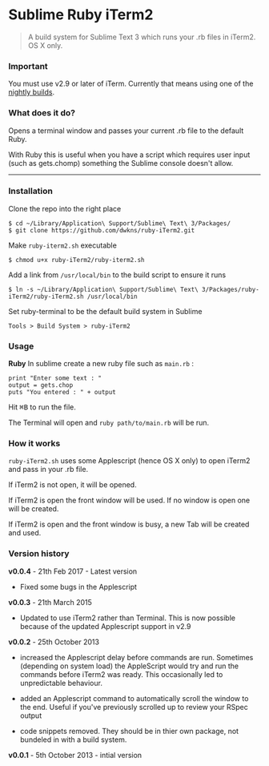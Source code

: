 # Sublime Ruby iTerm2



> A build system for Sublime Text 3 which runs your .rb files in iTerm2. OS X only.

### Important 
You must use v2.9 or later of iTerm. Currently that means using one of the [nightly builds](http://iterm2.com/downloads/nightly/#/section/home).

### What does it do?
Opens a terminal window and passes your current .rb file to the default Ruby. 

With Ruby this is useful when you have a script which requires user input (such as gets.chomp) something the Sublime console doesn't allow. 

---

### Installation
Clone the repo into the right place

    $ cd ~/Library/Application\ Support/Sublime\ Text\ 3/Packages/
    $ git clone https://github.com/dwkns/ruby-iTerm2.git

Make `ruby-iterm2.sh` executable

    $ chmod u+x ruby-iTerm2/ruby-iterm2.sh

Add a link from `/usr/local/bin` to the build script to ensure it runs
	
	$ ln -s ~/Library/Application\ Support/Sublime\ Text\ 3/Packages/ruby-iTerm2/ruby-iTerm2.sh /usr/local/bin

Set ruby-terminal to be the default build system in Sublime

`Tools > Build System > ruby-iTerm2`


### Usage

**Ruby**
In sublime create a new ruby file such as `main.rb` :

	print "Enter some text : "
	output = gets.chop
	puts "You entered : " + output

Hit <kbd>⌘B</kbd> to run the file.


The Terminal will open and `ruby path/to/main.rb` will be run.


### How it works
`ruby-iTerm2.sh` uses some Applescript (hence OS X only) to open iTerm2 and pass in your .rb file.

If iTerm2 is not open, it will be opened.

If iTerm2 is open the front window will be used. If no window is open one will be created.

If iTerm2 is open and the front window is busy, a new Tab will be created and used.

### Version history
**v0.0.4** - 21th Feb 2017 - Latest version
- Fixed some bugs in the Applescript

**v0.0.3** - 21th March 2015 
- Updated to use iTerm2 rather than Terminal. This is now possible because of the updated Applescript support in v2.9

**v0.0.2** - 25th October 2013 
- increased the Applescript delay before commands are run.
Sometimes (depending on system load) the AppleScript would try and run the commands before iTerm2 was ready. This occasionally led to unpredictable behaviour.

- added an Applescript command to automatically scroll the window to the end. Useful if you've previously scrolled up to review your RSpec output

- code snippets removed. They should be in thier own package, not bundeled in with a build system. 

**v0.0.1** - 5th October 2013 - intial version

